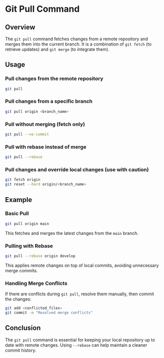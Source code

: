 # Git Pull Command  

## Overview  
The `git pull` command fetches changes from a remote repository and merges them into the current branch. It is a combination of `git fetch` (to retrieve updates) and `git merge` (to integrate them).  

## Usage  

### Pull changes from the remote repository  

```sh
git pull
```  

### Pull changes from a specific branch  

```sh
git pull origin <branch_name>
```  

### Pull without merging (fetch only)  

```sh
git pull --no-commit
```  

### Pull with rebase instead of merge  

```sh
git pull --rebase
```  

### Pull changes and override local changes (use with caution)  

```sh
git fetch origin
git reset --hard origin/<branch_name>
```  

## Example  

### Basic Pull  

```sh
git pull origin main
```  

This fetches and merges the latest changes from the `main` branch.  

### Pulling with Rebase  

```sh
git pull --rebase origin develop
```  

This applies remote changes on top of local commits, avoiding unnecessary merge commits.  

### Handling Merge Conflicts  

If there are conflicts during `git pull`, resolve them manually, then commit the changes:  

```sh
git add <conflicted_files>
git commit -m "Resolved merge conflicts"
```  

## Conclusion  

The `git pull` command is essential for keeping your local repository up to date with remote changes. Using `--rebase` can help maintain a cleaner commit history.  

